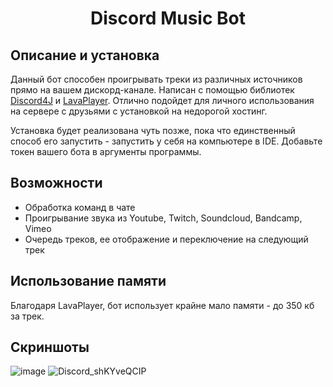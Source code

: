 <h1 align="center"> Discord Music Bot </h1>

## Описание и установка
Данный бот способен проигрывать треки из различных источников прямо на вашем дискорд-канале.
Написан с помощью библиотек [Discord4J](https://github.com/Discord4J/Discord4J) и [LavaPlayer](https://github.com/lavalink-devs/lavaplayer?ysclid=luzmibsunr431235717). 
Отлично подойдет для личного использования на сервере с друзьями с установкой на недорогой хостинг.

Установка будет реализована чуть позже, пока что единственный способ его запустить - запустить у себя на компьютере в IDE. 
Добавьте токен вашего бота в аргументы программы.

## Возможности
- Обработка команд в чате
- Проигрывание звука из Youtube, Twitch, Soundcloud, Bandcamp, Vimeo
- Очередь треков, ее отображение и переключение на следующий трек

## Использование памяти
Благодаря LavaPlayer, бот использует крайне мало памяти - до 350 кб за трек.

## Скриншоты
![image](https://github.com/silveoo/DiscordMusicBot/assets/92054590/412c17f8-e59c-4a23-b70c-2dfde9262138)
![Discord_shKYveQCIP](https://github.com/silveoo/DiscordMusicBot/assets/92054590/770a4b12-8d85-4bfa-8b73-1639c131c0ef)
